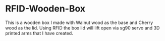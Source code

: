 # RFID-Wooden-Box
This is a wooden box I made with Walnut wood as the base and Cherry wood as the lid. Using RFID the box lid will lift open via sg90 servo and 3D printed arms that I have created.
